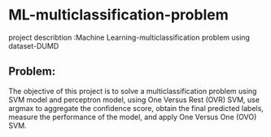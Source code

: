 # ML-multiclassification-problem
project describtion :Machine Learning-multiclassification problem using dataset-DUMD
## Problem: 
The objective of this project is to solve a multiclassification problem using SVM model and 
perceptron model, using One Versus Rest (OVR) SVM, use argmax to aggregate the confidence 
score, obtain the final predicted labels, measure the performance of the model, and apply One 
Versus One (OVO) SVM.

